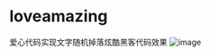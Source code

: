 # loveamazing
 爱心代码实现文字随机掉落炫酷黑客代码效果
![image](https://github.com/love99you/loveprincess/assets/118249630/e67193a1-8693-4c5e-904f-08759ae60fff)

